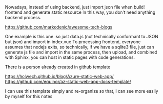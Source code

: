 Nowadays, instead of using backend, just import json file when build! frontend and generate static resource
In this way, you don't need anything backend process.

https://github.com/markodenic/awesome-tech-blogs

One example is this one. so just data.js (not technically conformant to JSON but json) and import in index.vue
To processing frontend, everyone assumes that nodejs exits, so technically, if we have a sqlite3 file, just can generate js file
and import in the same process, then upload, and combined with Sphinx, you can host in static pages with code generations.

There is a person already created in github template

https://holwech.github.io/blog/Azure-static-web-app/
https://github.com/equinor/az-static-web-app-docs-template/

I can use this template simply and re-organize so that, I can see more easily by myself for this notes
